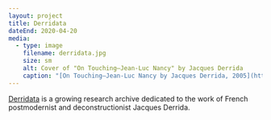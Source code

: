 ```yaml
---
layout: project
title: Derridata
dateEnd: 2020-04-20
media:
  - type: image
    filename: derridata.jpg
    size: sm
    alt: Cover of "On Touching—Jean-Luc Nancy" by Jacques Derrida
    caption: "[On Touching—Jean-Luc Nancy by Jacques Derrida, 2005](https://www.sup.org/books/title/?id=1773)"
---
```


[Derridata](https://are.na/tom-y/derridata) is a growing research archive dedicated to the work of French postmodernist and deconstructionist Jacques Derrida.